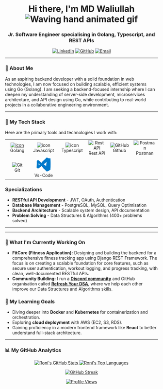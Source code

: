 <div align="center">
  
  <h1>
    Hi there, I'm MD Waliullah
    <img src="https://raw.githubusercontent.com/nixin72/nixin72/master/wave.gif" alt="Waving hand animated gif" width="45" height="45" />
  </h1>
  
  <h3>Jr. Software Engineer specialising in Golang, Typescript, and REST APIs</h3>
  
  <p>
    <a href="https://www.linkedin.com/in/engwaliullah/"><img alt="LinkedIn" src="https://img.shields.io/badge/LinkedIn-0A66C2?style=for-the-badge&logo=linkedin&logoColor=white"></a>
    <a href="https://github.com/engWaliullah"><img alt="GitHub" src="https://img.shields.io/badge/GitHub-181717?style=for-the-badge&logo=github&logoColor=white"></a>
    <a href="mailto:waliullah9099@gmail.com"><img alt="Email" src="https://img.shields.io/badge/Gmail-D14836?style=for-the-badge&logo=gmail&logoColor=white"></a>
  </p>

</div>

---

### 🤔 About Me
As an aspiring backend developer with a solid foundation in web technologies, I am now focused on building scalable, efficient systems using Go (Golang). I am seeking a backend-focused internship where I can deepen my understanding of server-side development, microservices architecture, and API design using Go, while contributing to real-world projects in a collaborative engineering environment.

---

### 🚀 My Tech Stack

Here are the primary tools and technologies I work with:
<table align="center">
  <tr>
    <td align="center" width="96">
      <a href="#macropower-tech">
        <img src="https://techstack-generator.vercel.app/python-icon.svg" alt="icon" width="65" height="65" />
      </a>
      <br>Golang
    </td>
    <td align="center" width="96">
        <img src="https://techstack-generator.vercel.app/js-icon.svg" alt="icon" width="65" height="65" />
      <br>Javascript
    </td>
    <td align="center" width="96">
        <img src="https://techstack-generator.vercel.app/js-icon.svg" alt="icon" width="65" height="65" />
      <br>Typescript
    </td>
          <td align="center" width="96">
        <img src="https://techstack-generator.vercel.app/restapi-icon.svg" width="65" height="65" alt="Rest API" />
      <br>Rest API
    </td>
     <td align="center" width="96">
        <img src="https://techstack-generator.vercel.app/github-icon.svg" width="65" height="65" alt="GitHub" />
      <br>Github
    </td>
     <td align="center" width="96">
        <img src="https://skillicons.dev/icons?i=postman" width="48" height="48" alt="Postman" />
      <br>Postman
    </td>
  </tr>
  <tr>
    <td align="center" width="96">
        <img src="https://skillicons.dev/icons?i=git" width="48" height="48" alt="Git" />
      <br>Git
    </td>
        <td align="center" width="96">
        <img src="https://github.com/roniahamed/roniahamed/blob/main/img/vs-code.gif" width="48" height="48" alt="jquery" />
      <br>Vs-Code
    </td>
  </tr>
</table>


### **Specializations**
- **RESTful API Development** - JWT, OAuth, Authentication
- **Database Management** - PostgreSQL, MySQL, Query Optimisation
- **Backend Architecture** - Scalable system design, API documentation
- **Problem Solving** - Data Structures & Algorithms (400+ problems solved)

---

---

### 🔭 What I'm Currently Working On

-   **FitCore (Fitness Application):** Designing and building the backend for a comprehensive fitness tracking app using Django REST Framework. The focus is on creating a scalable foundation for core features, such as secure user authentication, workout logging, and progress tracking, with clean, well-documented RESTful APIs.
-   **Community Building:** I run a **[Discord community](https://discord.gg/7ya6xCfwnY)** and GitHub organisation called **[Refresh Your DSA](https://github.com/roniahamed/Refresh-Your-DSA-and-Problem-Solving)**, where we help each other improve our Data Structures and Algorithms skills.

### 🌱 My Learning Goals

-   Diving deeper into **Docker** and **Kubernetes** for containerization and orchestration.
-   Exploring **cloud deployment** with AWS (EC2, S3, RDS).
-   Gaining proficiency in a modern frontend framework like **React** to better understand full-stack architecture.

---

### 📊 My GitHub Analytics

<p align="center">
  <a href="https://github.com/anuraghazra/github-readme-stats">
    <img alt="Roni's GitHub Stats" src="https://github-readme-stats.vercel.app/api?username=roniahamed&show_icons=true&theme=tokyonight&icon_color=79ff97&hide_border=true&count_private=true" />
  </a>
  <a href="https://github.com/anuraghazra/github-readme-stats">
    <img alt="Roni's Top Languages" src="https://github-readme-stats.vercel.app/api/top-langs/?username=roniahamed&layout=compact&theme=tokyonight&langs_count=8&hide_border=true" />
  </a>
</p>
<p align="center">
  <a href="https://github-readme-streak-stats.herokuapp.com">
    <img alt="GitHub Streak" src="https://github-readme-streak-stats.herokuapp.com/?user=roniahamed&theme=tokyonight&hide_border=true" />
  </a>
</p>

<p align="center">
  <a href="https://github.com/roniahamed">
    <img alt="Profile Views" src="https://komarev.com/ghpvc/?username=roniahamed&label=PROFILE+VIEWS&color=blueviolet&style=flat-square" />
  </a>
</p>







<!--

<img align="center" alt="Coding" width="100%" src="https://github.com/user-attachments/assets/2885f670-60da-47b5-92d0-52e3058a60c8)" />


# 💻 Tech Stack:
![JavaScript](https://img.shields.io/badge/javascript-%23323330.svg?style=for-the-badge&logo=javascript&logoColor=%23F7DF1E) ![TypeScript](https://img.shields.io/badge/typescript-%230db7ed.svg?style=for-the-badge&logo=typescript&logoColor=%5A0EF8) ![React](https://img.shields.io/badge/react-%2320232a.svg?style=for-the-badge&logo=react&logoColor=%2361DAFB) ![Redux](https://img.shields.io/badge/redux-%23593d88.svg?style=for-the-badge&logo=redux&logoColor=white) ![Next JS](https://img.shields.io/badge/Next-black?style=for-the-badge&logo=next.js&logoColor=white)  ![TailwindCSS](https://img.shields.io/badge/tailwindcss-%2338B2AC.svg?style=for-the-badge&logo=tailwind-css&logoColor=white) ![JWT](https://img.shields.io/badge/JWT-black?style=for-the-badge&logo=JSON%20web%20tokens) ![GIT](https://img.shields.io/badge/Git-fc6d26?style=for-the-badge&logo=git&logoColor=white)  ![NodeJS](https://img.shields.io/badge/node.js-6DA55F?style=for-the-badge&logo=node.js&logoColor=white) ![Express.js](https://img.shields.io/badge/express.js-%23404d59.svg?style=for-the-badge&logo=express&logoColor=%2361DAFB) ![MongoDB](https://img.shields.io/badge/MongoDB-%234ea94b.svg?style=for-the-badge&logo=mongodb&logoColor=white) ![Mongoose](https://img.shields.io/badge/Mongoose-FF6C39.svg?style=for-the-badge&logo=Mongoose&logoColor=white)

## 🌐 Socials:
[![Facebook](https://img.shields.io/badge/Facebook-%231877F2.svg?logo=Facebook&logoColor=white)](https://facebook.com/eng.waliullah) [![LinkedIn](https://img.shields.io/badge/LinkedIn-%230077B5.svg?logo=linkedin&logoColor=white)](https://linkedin.com/in/eng-waliullah) ]

# 📊 GitHub Stats:
![](https://github-readme-streak-stats.herokuapp.com/?user=waliullah9099&theme=vue-dark&hide_border=true)<br/>
![](https://github-readme-stats.vercel.app/api/top-langs/?username=waliullah9099&theme=vue-dark&hide_border=true&include_all_commits=true&count_private=true&layout=compact)

<!--
### ✍️ Random Dev Quote
![](https://quotes-github-readme.vercel.app/api?type=horizontal&theme=radical)

<!-- Proudly created with GPRM ( https://gprm.itsvg.in ) -->
